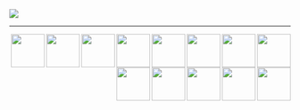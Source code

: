 

<a href="https://github.com/anuraghazra/github-readme-stats">
  <img align="center" src="https://github-readme-stats.vercel.app/api?username=erybkr&theme=dark" />
</a>
<hr>

<img align="right" width="60" src="https://1.bp.blogspot.com/-qKYyslxasxA/WFjz8kJ4quI/AAAAAAAAr8A/Gkay3iW5l6cbsw3d1XZoTLNrbvWpif-qQCLcB/s1600/csharp.png"/>
<img align="right" width="60" src="https://mennankose.com/content/images/2019/10/netcore.png"/>
<img align="right" width="60" src="https://upload.wikimedia.org/wikipedia/commons/thumb/b/b2/Bootstrap_logo.svg/1200px-Bootstrap_logo.svg.png"/>
<img align="right" width="60" src="https://upload.wikimedia.org/wikipedia/commons/5/50/Angular-logo.png"/>
<img align="right" width="60" src="https://cdn.pixabay.com/photo/2017/08/05/11/16/logo-2582747_1280.png"/>
<img align="right" width="60" src="https://upload.wikimedia.org/wikipedia/commons/thumb/6/61/HTML5_logo_and_wordmark.svg/1200px-HTML5_logo_and_wordmark.svg.png"/>
<img align="right" width="60" src="https://arstech.net/wp-content/uploads/2019/08/docker.png"/>
<img align="right" width="60" src="https://upload.wikimedia.org/wikipedia/commons/thumb/f/ff/DigitalOcean_logo.svg/1200px-DigitalOcean_logo.svg.png"/>
<img align="right" width="60" src="https://avatars.githubusercontent.com/u/18133?s=200&v=4"/>
<img align="right" width="60" src="https://upload.wikimedia.org/wikipedia/commons/thumb/9/99/Unofficial_JavaScript_logo_2.svg/2048px-Unofficial_JavaScript_logo_2.svg.png"/>
<img align="right" width="60" src="https://avatars.githubusercontent.com/u/70142?s=200&v=4"/>
<img align="right" width="60" src="https://miro.medium.com/max/1200/1*afkK1deEdJkuN3IhnzuzKg.png"/>
<img align="right" width="60" src="https://www.webirinci.com/wp-content/uploads/2020/01/lnx.png"/>


















